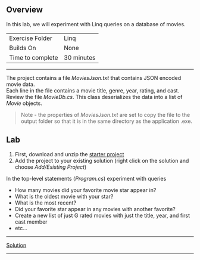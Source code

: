 ## Overview

In this lab, we will experiment with Linq queries on a database of movies.

| | |
| --------- | --------------------------- |
| Exercise Folder | Linq |
| Builds On | None |
| Time to complete | 30 minutes

---

The project contains a file *MoviesJson.txt* that contains JSON encoded movie data.  
Each line in the file contains a movie title, genre, year, rating, and cast.
Review the file *MovieDb.cs*.  This class deserializes the data into a list of *Movie* objects.
> Note - the properties of *MoviesJson.txt* are set to copy the file to 
the output folder so that it is in the same directory as the application .exe.

## Lab
1. First, download and unzip the [starter project](/api/user/File/1296)
1. Add the project to your existing solution (right click on the solution and choose *Add/Existing Project*)

In the top-level statements (*Program.cs*) experiment with queries

- How many movies did your favorite movie star appear in?
- What is the oldest movie with your star?
- What is the most recent?
- Did your favorite star appear in any movies with another favorite?
- Create a new list of just G rated movies with just the title, year, and first cast member
- etc...

---

[Solution](https://github.com/chuckmccullough85/ASP.Net8-Course-20486/tree/main/solutions/Linq)

---
